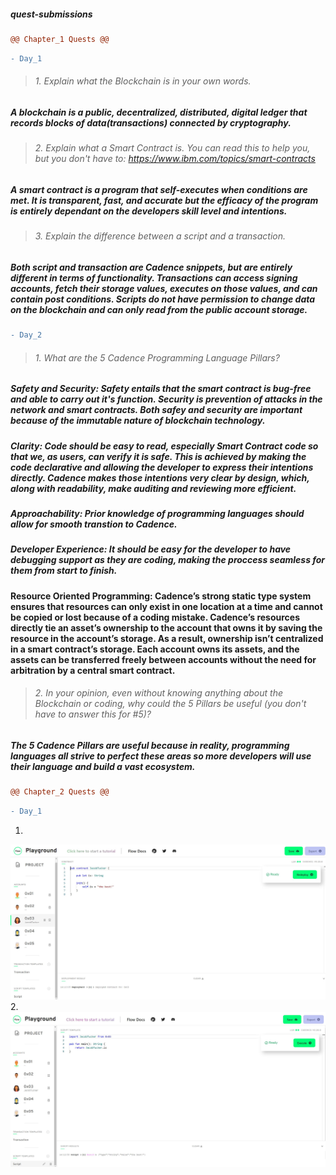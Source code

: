 ##### quest-submissions
```diff
@@ Chapter_1 Quests @@
```

```diff
- Day_1
```

> ###### 1. Explain what the Blockchain is in your own words.
  ##### A blockchain is a public, decentralized, distributed, digital ledger that records blocks of data(transactions) connected by cryptography.
  
> ###### 2. Explain what a Smart Contract is. You can read this to help you, but you don't have to: https://www.ibm.com/topics/smart-contracts
  ##### A smart contract is a program that self-executes when conditions are met. It is transparent, fast, and accurate but the efficacy of the program is entirely dependant on the developers skill level and intentions.
  
> ###### 3. Explain the difference between a script and a transaction.
 ##### Both script and transaction are Cadence snippets, but are entirely different in terms of functionality. Transactions can access signing accounts, fetch their storage values, executes on those values, and can contain post conditions. Scripts do not have permission to change data on the blockchain and can only read from the public account storage.
```diff
- Day_2
```

> ###### 1. What are the 5 Cadence Programming Language Pillars?
 ##### Safety and Security: Safety entails that the smart contract is bug-free and able to carry out it's function. Security is prevention of attacks in the network and smart contracts. Both safey and security are important because of the immutable nature of blockchain technology.
 ##### Clarity: Code should be easy to read, especially Smart Contract code so that we, as users, can verify it is safe. This is achieved by making the code declarative and allowing the developer to express their intentions directly. Cadence makes those intentions very clear by design, which, along with readability, make auditing and reviewing more efficient.
 ##### Approachability: Prior knowledge of programming languages should allow for smooth transtion to Cadence.
 ##### Developer Experience: It should be easy for the developer to have debugging support as they are coding, making the proccess seamless for them from start to finish.
 #### Resource Oriented Programming: Cadence’s strong static type system ensures that resources can only exist in one location at a time and cannot be copied or lost because of a coding mistake. Cadence’s resources directly tie an asset’s ownership to the account that owns it by saving the resource in the account’s storage. As a result, ownership isn’t centralized in a smart contract’s storage. Each account owns its assets, and the assets can be transferred freely between accounts without the need for arbitration by a central smart contract.
> ###### 2. In your opinion, even without knowing anything about the Blockchain or coding, why could the 5 Pillars be useful (you don't have to answer this for #5)?
 ##### The 5 Cadence Pillars are useful because in reality, programming languages all strive to perfect these areas so more developers will use their language and build a vast ecosystem.

```diff
@@ Chapter_2 Quests @@
```
```diff
- Day_1
```
1.
![alt text](https://github.com/thetafuelz/quest-submissions/blob/cdb392f51b2696468bb0311c9df76b82480a7e8d/img/Ch2D1.JPG)
2.
![alt text](https://github.com/thetafuelz/quest-submissions/blob/cdb392f51b2696468bb0311c9df76b82480a7e8d/img/Ch2D2.JPG)
